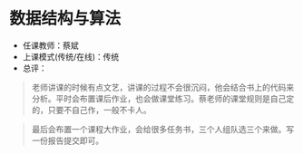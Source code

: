 # 数据结构与算法

- 任课教师：蔡斌
- 上课模式(传统/在线)：传统
- 总评：

> 老师讲课的时候有点文艺，讲课的过程不会很沉闷，他会结合书上的代码来分析。平时会布置课后作业，也会做课堂练习。蔡老师的课堂规则是自己定的，只要不自己作，一般不卡人。

> 最后会布置一个课程大作业，会给很多任务书，三个人组队选三个来做。写一份报告提交即可。
